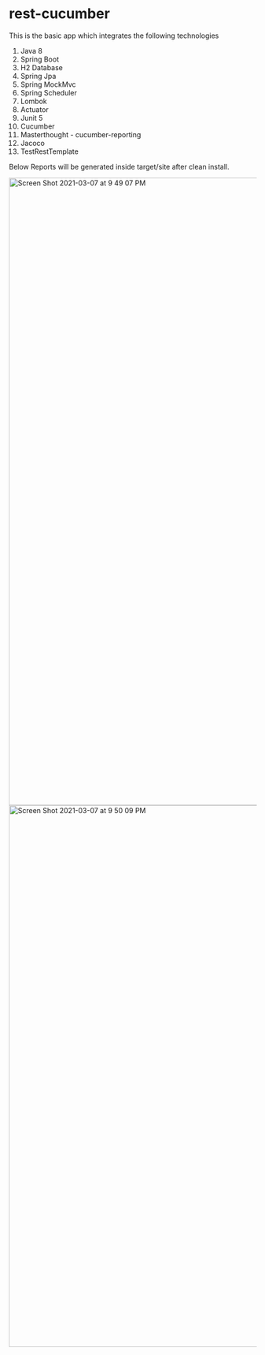 # rest-cucumber
 
This is the basic app which integrates the following technologies


1. Java 8
2. Spring Boot
3. H2 Database
4. Spring Jpa
5. Spring MockMvc
6. Spring Scheduler
7. Lombok
8. Actuator
9. Junit 5
10. Cucumber
11. Masterthought - cucumber-reporting
12. Jacoco
13. TestRestTemplate

Below Reports will be generated inside target/site after clean install.

<img width="1273" alt="Screen Shot 2021-03-07 at 9 49 07 PM" src="https://user-images.githubusercontent.com/3018113/110268172-3ddee200-7f8f-11eb-9a22-acdeaa8df791.png">

<img width="1099" alt="Screen Shot 2021-03-07 at 9 50 09 PM" src="https://user-images.githubusercontent.com/3018113/110268142-31f32000-7f8f-11eb-9661-326610b243f7.png">

